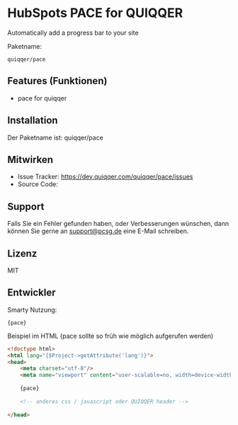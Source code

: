 
HubSpots PACE for QUIQQER
========

Automatically add a progress bar to your site


Paketname:

    quiqqer/pace


Features (Funktionen)
--------

- pace for quiqqer

Installation
------------

Der Paketname ist: quiqqer/pace


Mitwirken
----------

- Issue Tracker: https://dev.quiqqer.com/quiqqer/pace/issues
- Source Code: 


Support
-------

Falls Sie ein Fehler gefunden haben, oder Verbesserungen wünschen,
dann können Sie gerne an support@pcsg.de eine E-Mail schreiben.


Lizenz
-------

MIT

Entwickler
--------

Smarty Nutzung:

```
{pace}
```

Beispiel im HTML (pace sollte so früh wie möglich aufgerufen werden)

```html
<!doctype html>
<html lang="{$Project->getAttribute('lang')}">
<head>
    <meta charset="utf-8"/>
    <meta name="viewport" content="user-scalable=no, width=device-width, initial-scale=1, maximum-scale=1"/>
    
    {pace}
    
    <!-- anderes css / javascript oder QUIQQER header -->
    
</head>
```